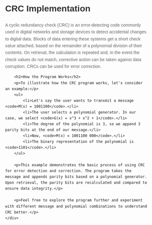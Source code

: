 <!DOCTYPE html>
<html lang="en">
<head>
    <meta charset="UTF-8">
    <meta name="viewport" content="width=device-width, initial-scale=1.0">
    <title>CRC Implementation</title>
    <style>
        body {
            font-family: Arial, sans-serif;
            line-height: 1.6;
            margin: 0;
            padding: 0;
        }
        .container {
            max-width: 800px;
            margin: 0 auto;
            padding: 20px;
        }
        h1 {
            color: #333;
        }
        p {
            color: #666;
        }
        ul {
            list-style-type: none;
            padding: 0;
        }
        li {
            margin-bottom: 10px;
        }
    </style>
</head>
<body>
    <div class="container">
        <h1>CRC Implementation</h1>
        <p>A cyclic redundancy check (CRC) is an error-detecting code commonly used in digital networks and storage devices to detect accidental changes to digital data. Blocks of data entering these systems get a short check value attached, based on the remainder of a polynomial division of their contents. On retrieval, the calculation is repeated and, in the event the check values do not match, corrective action can be taken against data corruption. CRCs can be used for error correction.</p>
        
        <h2>How the Program Works</h2>
        <p>To illustrate how the CRC program works, let's consider an example:</p>
        <ul>
            <li>Let's say the user wants to transmit a message <code>M(x) = 1001100</code>.</li>
            <li>The user selects a polynomial generator. In our case, we select <code>G(x) = x^3 + x^2 + 1</code>.</li>
            <li>The degree of the polynomial is 3, so we append 3 parity bits at the end of our message.</li>
            <li>Now, <code>M(x) = 1001100 000</code>.</li>
            <li>The binary representation of the polynomial is <code>1101</code>.</li>
        </ul>

        <p>This example demonstrates the basic process of using CRC for error detection and correction. The program takes the message and appends parity bits based on a polynomial generator. Upon retrieval, the parity bits are recalculated and compared to ensure data integrity.</p>
        
        <p>Feel free to explore the program further and experiment with different message and polynomial combinations to understand CRC better.</p>
    </div>
</body>
</html>
